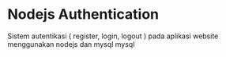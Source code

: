 # Nodejs Authentication
Sistem autentikasi ( register, login, logout ) pada aplikasi website menggunakan nodejs dan mysql mysql
